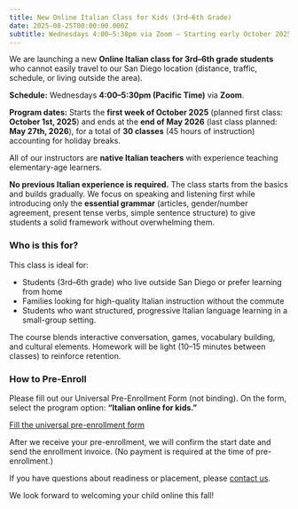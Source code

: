 ```yaml
---
title: New Online Italian Class for Kids (3rd–6th Grade)
date: 2025-08-25T00:00:00.000Z
subtitle: Wednesdays 4:00–5:30pm via Zoom – Starting early October 2025
---
```


We are launching a new **Online Italian class for 3rd–6th grade students** who cannot easily travel to our San Diego location (distance, traffic, schedule, or living outside the area).

**Schedule:** Wednesdays **4:00–5:30pm (Pacific Time)** via **Zoom**. 

**Program dates:** Starts the **first week of October 2025** (planned first class: **October 1st, 2025**) and ends at the **end of May 2026** (last class planned: **May 27th, 2026**), for a total of **30 classes** (45 hours of instruction) accounting for holiday breaks.


All of our instructors are **native Italian teachers** with experience teaching elementary-age learners.

**No previous Italian experience is required.** The class starts from the basics and builds gradually. We focus on speaking and listening first while introducing only the **essential grammar** (articles, gender/number agreement, present tense verbs, simple sentence structure) to give students a solid framework without overwhelming them.

### Who is this for?

This class is ideal for:

* Students (3rd–6th grade) who live outside San Diego or prefer learning from home
* Families looking for high-quality Italian instruction without the commute
* Students who want structured, progressive Italian language learning in a small-group setting.

The course blends interactive conversation, games, vocabulary building, and cultural elements. Homework will be light (10–15 minutes between classes) to reinforce retention.

### How to Pre-Enroll

Please fill out our Universal Pre-Enrollment Form (not binding). On the form, select the program option: **“Italian online for kids.”**

<div class="tc">
<a href="https://docs.google.com/forms/d/e/1FAIpQLSd4sac0Y2wdTd9gm2AF1Y9uuVPPyJzHfHEphJPA1iYPkrP43g/viewform?usp=sf_link" class="btn raise">Fill the universal pre-enrollment form</a>
</div>

After we receive your pre-enrollment, we will confirm the start date and send the enrollment invoice. (No payment is required at the time of pre-enrollment.)

If you have questions about readiness or placement, please [contact us](/contact).

We look forward to welcoming your child online this fall!

